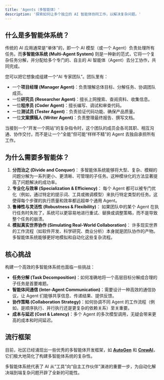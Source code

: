 ```yaml
---
title: 'Agents（多智能体）'
description: '探索如何让多个独立的 AI 智能体协同工作，以解决复杂问题。'
---
```


## 什么是多智能体系统？

传统的 AI 应用通常是“单体”的，即一个 AI 模型（或一个 Agent）负责处理所有任务。而**多智能体系统 (Multi-Agent System)** 则是一种新的范式，它将一个复杂任务分解，并分配给多个专门的、自主的 AI 智能体（Agent）去分工协作，共同完成。

您可以把它想象成组建一个“AI 专家团队”。团队里有：

- 一个**项目经理 (Manager Agent)**：负责理解总体目标、分解任务、协调团队成员。
- 一位**研究员 (Researcher Agent)**：擅长上网搜索、查阅资料、收集信息。
- 一位**程序员 (Coder Agent)**：擅长编写、调试和审查代码。
- 一位**测试员 (Tester Agent)**：负责验证代码功能、确保产品质量。
- 一位**文案撰稿人 (Writer Agent)**：负责整理最终报告、撰写文档。

当接到一个“开发一个网站”的复杂指令时，这个团队的成员会各司其职、相互沟通、协作交付，而不是让一个“全能”但可能“样样不精”的 Agent 去独自承担所有工作。

## 为什么需要多智能体？

1.  **分而治之 (Divide and Conquer)**：
    多智能体系统能够将大型、复杂、模糊的问题分解为一系列更小、更清晰、可管理的子任务。这种模块化的方法显著提高了问题解决的成功率。
2.  **专业化与效率 (Specialization & Efficiency)**：
    每个 Agent 都可以被专门优化（例如，通过特定的提示词、工具或微调模型）来执行特定类型的任务。这使得每个步骤的执行质量和效率都远超单个通用 Agent。
3.  **鲁棒性与灵活性 (Robustness & Flexibility)**：
    如果团队中的某个 Agent 在执行任务时失败了，系统可以更容易地进行重试、替换或调整策略，而不是导致整个任务的崩溃。
4.  **模拟真实世界协作 (Simulating Real-World Collaboration)**：
    许多现实世界的工作流程（如软件开发、科学研究、商业分析）本身就是团队协作的产物。多智能体系统能够更好地模拟和自动化这些复杂流程。

## 核心挑战

构建一个高效的多智能体系统也面临一些挑战：

- **任务分解 (Task Decomposition)**：如何准确地将一个高层目标分解成合理的子任务是首要难题。
- **智能体间通信 (Inter-Agent Communication)**：需要设计一种高效的通信协议，让 Agent 们能够共享信息、传递结果、提供反馈。
- **协作策略 (Collaboration Strategy)**：如何协调不同 Agent 的工作流程（例如，是顺序执行、并行执行还是更复杂的依赖关系）至关重要。
- **成本与延迟 (Cost & Latency)**：多个 Agent 的多次模型调用，无疑会带来更高的成本和时间延迟。

## 流行框架

目前，社区已经涌现出一些优秀的多智能体开发框架，如 [**AutoGen**](https://github.com/microsoft/autogen) 和 [**CrewAI**](https://github.com/joaomdmoura/crewAI)，它们极大地简化了构建多智能体系统的复杂性。

多智能体系统代表了 AI 从“工具”向“自主工作伙伴”演进的重要一步，为自动化解决端到端复杂问题开辟了全新的可能性。
